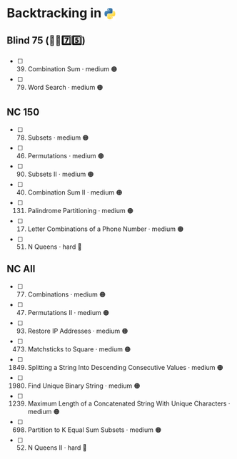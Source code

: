 # Backtracking in <img src="../../assets/pythonLogo.png" alt="Python logo" style="height: 1em; vertical-align: sub;">


## Blind 75 (🧑‍🦯7️⃣5️⃣)
- [ ] 39. Combination Sum · medium 🟠
- [ ] 79. Word Search · medium 🟠

## NC 150
- [ ] 78. Subsets · medium 🟠
- [ ] 46. Permutations · medium 🟠
- [ ] 90. Subsets II · medium 🟠
- [ ] 40. Combination Sum II · medium 🟠
- [ ] 131. Palindrome Partitioning · medium 🟠
- [ ] 17. Letter Combinations of a Phone Number · medium 🟠
- [ ] 51. N Queens · hard 🔴

## NC All
- [ ] 77. Combinations · medium 🟠
- [ ] 47. Permutations II · medium 🟠
- [ ] 93. Restore IP Addresses · medium 🟠
- [ ] 473. Matchsticks to Square · medium 🟠
- [ ] 1849. Splitting a String Into Descending Consecutive Values · medium 🟠
- [ ] 1980. Find Unique Binary String · medium 🟠
- [ ] 1239. Maximum Length of a Concatenated String With Unique Characters · medium 🟠
- [ ] 698. Partition to K Equal Sum Subsets · medium 🟠
- [ ] 52. N Queens II · hard 🔴
